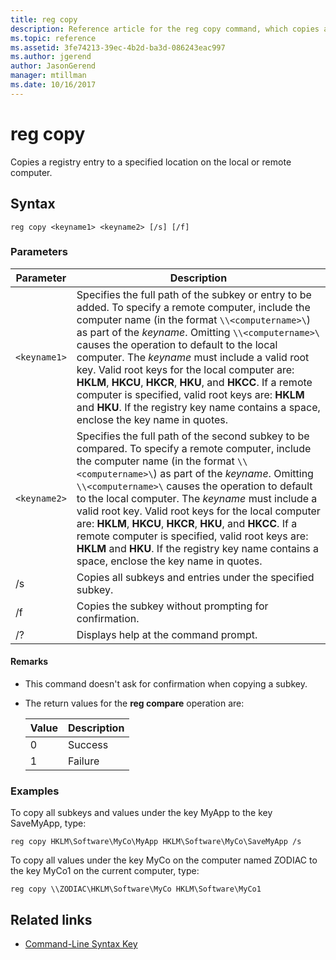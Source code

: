 ```yaml
---
title: reg copy
description: Reference article for the reg copy command, which copies a registry entry to a specified location on the local or remote computer.
ms.topic: reference
ms.assetid: 3fe74213-39ec-4b2d-ba3d-086243eac997
ms.author: jgerend
author: JasonGerend
manager: mtillman
ms.date: 10/16/2017
---
```


# reg copy

Copies a registry entry to a specified location on the local or remote computer.

## Syntax

```
reg copy <keyname1> <keyname2> [/s] [/f]
```

### Parameters

| Parameter | Description |
|--|--|
| `<keyname1>` | Specifies the full path of the subkey or entry to be added. To specify a remote computer, include the computer name (in the format `\\<computername>\`) as part of the *keyname*. Omitting `\\<computername>\` causes the operation to default to the local computer. The *keyname* must include a valid root key. Valid root keys for the local computer are: **HKLM**, **HKCU**, **HKCR**, **HKU**, and **HKCC**. If a remote computer is specified, valid root keys are: **HKLM** and **HKU**. If the registry key name contains a space, enclose the key name in quotes. |
| `<keyname2>` | Specifies the full path of the second subkey to be compared. To specify a remote computer, include the computer name (in the format `\\<computername>\`) as part of the *keyname*. Omitting `\\<computername>\` causes the operation to default to the local computer. The *keyname* must include a valid root key. Valid root keys for the local computer are: **HKLM**, **HKCU**, **HKCR**, **HKU**, and **HKCC**. If a remote computer is specified, valid root keys are: **HKLM** and **HKU**. If the registry key name contains a space, enclose the key name in quotes. |
| /s | Copies all subkeys and entries under the specified subkey. |
| /f | Copies the subkey without prompting for confirmation. |
| /? | Displays help at the command prompt. |

#### Remarks

- This command doesn't ask for confirmation when copying a subkey.

- The return values for the **reg compare** operation are:

    | Value | Description |
    |--|--|
    | 0 | Success |
    | 1 | Failure |

### Examples

To copy all subkeys and values under the key MyApp to the key SaveMyApp, type:

```
reg copy HKLM\Software\MyCo\MyApp HKLM\Software\MyCo\SaveMyApp /s
```

To copy all values under the key MyCo on the computer named ZODIAC to the key MyCo1 on the current computer, type:

```
reg copy \\ZODIAC\HKLM\Software\MyCo HKLM\Software\MyCo1
```

## Related links

- [Command-Line Syntax Key](command-line-syntax-key.md)
